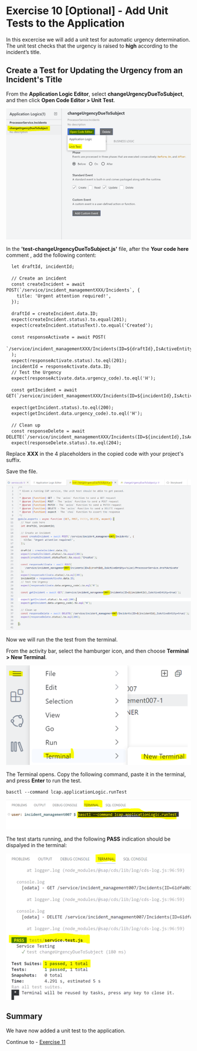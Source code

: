 # Exercise 10 [Optional] - Add Unit Tests to the Application
In this excercise we will add a unit test for automatic urgency determination.
The unit test checks that the urgency is raised to **high** according to the incident’s title.

## Create a Test for Updating the Urgency from an Incident's Title

From the **Application Logic Editor**, select **changeUrgencyDueToSubject**, and then click **Open Code Editor > Unit Test**.

![](/exercises/Ex9/images/unittestcreate.png)

In the **'test-changeUrgencyDueToSubject.js'** file, after the **Your code here** comment , add the following content:

```
  let draftId, incidentId;

  // Create an incident 
  const createIncident = await POST(`/service/incident_managementXXX/Incidents`, {
    title: 'Urgent attention required!',
  });

  draftId = createIncident.data.ID;
  expect(createIncident.status).to.equal(201);
  expect(createIncident.statusText).to.equal('Created');

  const responseActivate = await POST(
    `/service/incident_managementXXX/Incidents(ID=${draftId},IsActiveEntity=false)/ProcessorService.draftActivate`
  );
  expect(responseActivate.status).to.eql(201);
  incidentId = responseActivate.data.ID;
  // Test the Urgency
  expect(responseActivate.data.urgency_code).to.eql('H');

  const getIncident = await GET(`/service/incident_managementXXX/Incidents(ID=${incidentId},IsActiveEntity=true)`);

  expect(getIncident.status).to.eql(200);
  expect(getIncident.data.urgency_code).to.eql('H');

  // Clean up 
  const responseDelete = await DELETE(`/service/incident_managementXXX/Incidents(ID=${incidentId},IsActiveEntity=true)`);
  expect(responseDelete.status).to.eql(204);
 ```
Replace  **XXX** in the 4 placeholders in the copied code with your project's suffix.

Save the file.

![](/exercises/Ex9/images/testcode.png)

Now we will run the the test from the terminal.

From the activity bar, select the hamburger icon, and then choose **Terminal > New Terminal**.

![](/exercises/Ex9/images/terminal.png)

The Terminal opens. 
Copy the following command, paste it in the terminal, and press **Enter** to run the test.

```
basctl --command lcap.applicationLogic.runTest
```

![](/exercises/Ex9/images/rununittests.png)

The test starts running, and the following **PASS** indication should be dispalyed in the terminal:

![](/exercises/Ex9/images/testpass.png)


## Summary
We have now added a unit test to the application. 

Continue to - [Exercise 11](../Ex11/README.md)

